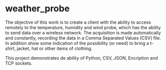 # weather_probe
The objective of this work is to create a client with the ability to access remotely to the temperature, humidity and wind probe, which has the ability to send data over a wireless network. The acquisition is made automatically and constantly, recording the data in a Comma Separated Values (CSV) file. In addition show some indication of the possibility (or need) to bring a t-shirt, jacket, hat or other items of clothing.

This project demonstrates de ability of Python, CSV, JSON, Encription and TCP sockets.



